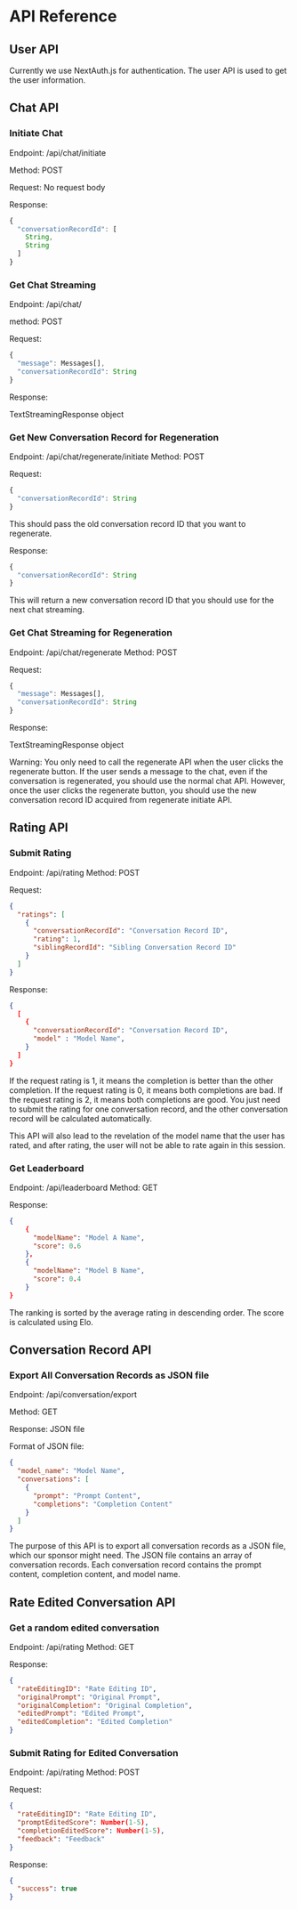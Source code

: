 # API Reference

## User API

Currently we use NextAuth.js for authentication. The user API is used to get the user information.

## Chat API

### Initiate Chat

Endpoint: /api/chat/initiate

Method: POST

Request: No request body

Response:

```typescript
{
  "conversationRecordId": [
    String,
    String
  ]
}
```

### Get Chat Streaming

Endpoint: /api/chat/

method: POST

Request:

```typescript
{
  "message": Messages[],
  "conversationRecordId": String
}
```

Response:

TextStreamingResponse object

### Get New Conversation Record for Regeneration

Endpoint: /api/chat/regenerate/initiate
Method: POST

Request:

```typescript
{
  "conversationRecordId": String
}
```

This should pass the old conversation record ID that you want to regenerate.

Response:

```typescript
{
  "conversationRecordId": String
}
```

This will return a new conversation record ID that you should use for the next chat streaming.

### Get Chat Streaming for Regeneration

Endpoint: /api/chat/regenerate
Method: POST

Request:

```typescript
{
  "message": Messages[],
  "conversationRecordId": String
}
```

Response:

TextStreamingResponse object

Warning: You only need to call the regenerate API when the user clicks the regenerate button. If the user sends a message to the chat, even if the conversation is regenerated, you should use the normal chat API. However, once the user clicks the regenerate button, you should use the new conversation record ID acquired from regenerate initiate API.

## Rating API

### Submit Rating

Endpoint: /api/rating
Method: POST

Request:

```json
{
  "ratings": [
    {
      "conversationRecordId": "Conversation Record ID",
      "rating": 1,
      "siblingRecordId": "Sibling Conversation Record ID"
    }
  ]
}
```

Response:

```json
{
  [
    {
      "conversationRecordId": "Conversation Record ID",
      "model" : "Model Name",
    }
  ]
}
```

If the request rating is 1, it means the completion is better than the other completion. If the request rating is 0, it means both completions are bad. If the request rating is 2, it means both completions are good. You just need to submit the rating for one conversation record, and the other conversation record will be calculated automatically.

This API will also lead to the revelation of the model name that the user has rated, and after rating, the user will not be able to rate again in this session.

### Get Leaderboard

Endpoint: /api/leaderboard
Method: GET

Response:

```json
{
    {
      "modelName": "Model A Name",
      "score": 0.6
    },
    {
      "modelName": "Model B Name",
      "score": 0.4
    }
}
```

The ranking is sorted by the average rating in descending order. The score is calculated using Elo.

## Conversation Record API

### Export All Conversation Records as JSON file

Endpoint: /api/conversation/export

Method: GET

Response: JSON file

Format of JSON file:

```json
{
  "model_name": "Model Name",
  "conversations": [
    {
      "prompt": "Prompt Content",
      "completions": "Completion Content"
    }
  ]
}
```

The purpose of this API is to export all conversation records as a JSON file, which our sponsor might need. The JSON file contains an array of conversation records. Each conversation record contains the prompt content, completion content, and model name.

## Rate Edited Conversation API

### Get a random edited conversation

Endpoint: /api/rating
Method: GET

Response:

```json
{
  "rateEditingID": "Rate Editing ID",
  "originalPrompt": "Original Prompt",
  "originalCompletion": "Original Completion",
  "editedPrompt": "Edited Prompt",
  "editedCompletion": "Edited Completion"
}
```

### Submit Rating for Edited Conversation

Endpoint: /api/rating
Method: POST

Request:

```json
{
  "rateEditingID": "Rate Editing ID",
  "promptEditedScore": Number(1-5),
  "completionEditedScore": Number(1-5),
  "feedback": "Feedback"
}
```

Response:

```json
{
  "success": true
}
```
